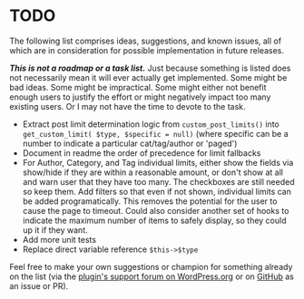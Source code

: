 # TODO

The following list comprises ideas, suggestions, and known issues, all of which are in consideration for possible implementation in future releases.

***This is not a roadmap or a task list.*** Just because something is listed does not necessarily mean it will ever actually get implemented. Some might be bad ideas. Some might be impractical. Some might either not benefit enough users to justify the effort or might negatively impact too many existing users. Or I may not have the time to devote to the task.

* Extract post limit determination logic from `custom_post_limits()` into `get_custom_limit( $type, $specific = null)`
  (where specific can be a number to indicate a particular cat/tag/author or 'paged')
* Document in readme the order of precedence for limit fallbacks
* For Author, Category, and Tag individual limits, either show the fields via show/hide if they are within a reasonable amount, or don't show at all and warn user that they have too many. The checkboxes are still needed so keep them. Add filters so that even if not shown, individual limits can be added programatically. This removes the potential for the user to cause the page to timeout. Could also consider another set of hooks to indicate the maximum number of items to safely display, so they could up it if they want.
* Add more unit tests
* Replace direct variable reference `$this->$type`

Feel free to make your own suggestions or champion for something already on the list (via the [plugin's support forum on WordPress.org](https://wordpress.org/support/plugin/custom-post-limits/) or on [GitHub](https://github.com/coffee2code/custom-post-limits/) as an issue or PR).